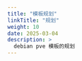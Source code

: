 ```yaml
---
title: "模板规划"
linkTitle: "规划"
weight: 10
date: 2025-03-04
description: >
  debian pve 模板的规划
---
```


